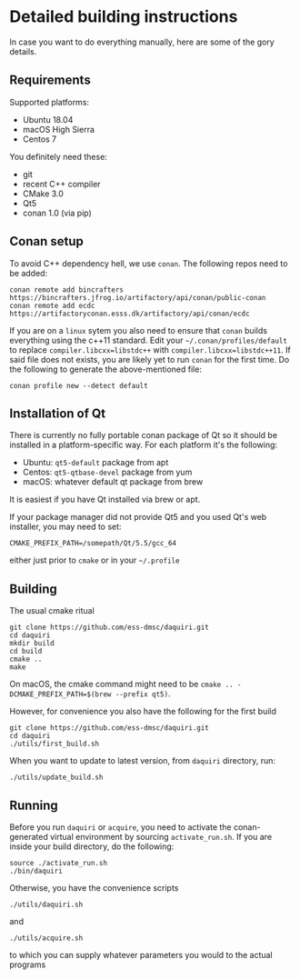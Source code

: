 # Detailed building instructions

In case you want to do everything manually, here are some of the gory details.

## Requirements

Supported platforms:
- Ubuntu 18.04
- macOS High Sierra
- Centos 7

You definitely need these:
- git
- recent C++ compiler
- CMake 3.0
- Qt5
- conan 1.0 (via pip)

## Conan setup
To avoid C++ dependency hell, we use `conan`. The following repos need to be added:
```
conan remote add bincrafters https://bincrafters.jfrog.io/artifactory/api/conan/public-conan
conan remote add ecdc https://artifactoryconan.esss.dk/artifactory/api/conan/ecdc
```
If you are on a `linux` sytem you also need to ensure that `conan` builds everything using the c++11 standard. Edit your `~/.conan/profiles/default` to replace `compiler.libcxx=libstdc++` with `compiler.libcxx=libstdc++11`.
If said file does not exists, you are likely yet to run `conan` for the first time. Do the following to generate the above-mentioned file:
```
conan profile new --detect default
```

## Installation of Qt

There is currently no fully portable conan package of Qt so it should be installed in
a platform-specific way. For each platform it's the following:

- Ubuntu: `qt5-default` package from apt
- Centos: `qt5-qtbase-devel` package from yum
- macOS: whatever default qt package from brew

It is easiest if you have Qt installed via brew or apt.

If your package manager did not provide Qt5 and you used Qt's web installer, you may need to set:
```
CMAKE_PREFIX_PATH=/somepath/Qt/5.5/gcc_64
```
either just prior to `cmake` or in your `~/.profile`


## Building

The usual cmake ritual

```
git clone https://github.com/ess-dmsc/daquiri.git
cd daquiri
mkdir build
cd build
cmake ..
make
```
On macOS, the cmake command might need to be `cmake .. -DCMAKE_PREFIX_PATH=$(brew --prefix qt5)`.

However, for convenience you also have the following for the first build

```
git clone https://github.com/ess-dmsc/daquiri.git
cd daquiri
./utils/first_build.sh
```

When you want to update to latest version, from `daquiri` directory, run:
```
./utils/update_build.sh
```


## Running

Before you run `daquiri` or `acquire`, you need to activate the conan-generated virtual environment by sourcing `activate_run.sh`. If you are inside your build directory, do the following:

```
source ./activate_run.sh
./bin/daquiri
```
Otherwise, you have the convenience scripts
```
./utils/daquiri.sh
```
and
```
./utils/acquire.sh
```
to which you can supply whatever parameters you would to the actual programs


